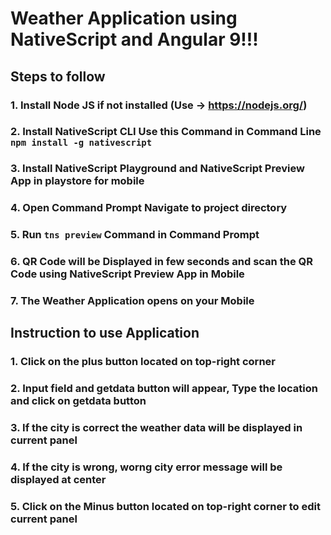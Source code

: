 # Weather Application using NativeScript and Angular 9!!!

## Steps to follow

### 1. Install Node JS if not installed (Use -> https://nodejs.org/)

### 2. Install NativeScript CLI Use this Command in Command Line `npm install -g nativescript`

### 3. Install NativeScript Playground and NativeScript Preview App in playstore for mobile

### 4. Open Command Prompt Navigate to project directory

### 5. Run `tns preview` Command in Command Prompt

### 6. QR Code will be Displayed in few seconds and scan the QR Code using NativeScript Preview App in Mobile

### 7. The Weather Application opens on your Mobile

## Instruction to use Application

### 1. Click on the plus button located on top-right corner

### 2. Input field and getdata button will appear, Type the location and click on getdata button

### 3. If the city is correct the weather data will be displayed in current panel

### 4. If the city is wrong, worng city error message will be displayed at center

### 5. Click on the Minus button located on top-right corner to edit current panel
